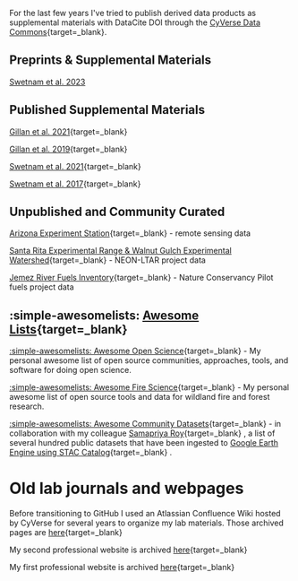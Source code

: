 For the last few years I've tried to publish derived data products as supplemental materials with DataCite DOI through the [CyVerse Data Commons](https://datacommons.cyverse.org){target=_blank}.

## Preprints & Supplemental Materials

[Swetnam et al. 2023](https://datacommons.cyverse.org/browse/iplant/home/shared/publications/swetnam_et_al_2023_bioRxiv)

## Published Supplemental Materials

[Gillan et al. 2021](https://datacommons.cyverse.org/browse/iplant/home/shared/commons_repo/curated/Gillan_Ecosphere_2021){target=_blank}

[Gillan et al. 2019](https://datacommons.cyverse.org/browse/iplant/home/shared/commons_repo/curated/Gillan_et_al_RAMA_2019){target=_blank}

[Swetnam et al. 2021](https://tyson-swetnam.github.io/emsi/){target=_blank}

[Swetnam et al. 2017](https://esajournals.onlinelibrary.wiley.com/action/downloadSupplement?doi=10.1002%2Fecs2.1797&file=ecs21797-sup-0003-AppendixS3.pdf){target=_blank}

## Unpublished and Community Curated

[Arizona Experiment Station](https://datacommons.cyverse.org/browse/iplant/home/shared/aes){target=_blank} - remote sensing data  

[Santa Rita Experimental Range & Walnut Gulch Experimental Watershed](https://datacommons.cyverse.org/browse/iplant/home/shared/srer-wgew){target=_blank} - NEON-LTAR project data

[Jemez River Fuels Inventory](https://promethean-gift.github.io/resources){target=_blank} - Nature Conservancy Pilot fuels project data

## :simple-awesomelists: [Awesome Lists](https://github.com/sindresorhus/awesome){target=_blank} 

[:simple-awesomelists: Awesome Open Science](https://tyson-swetnam.github.io/awesome-open-science/){target=_blank} - My personal awesome list of open source communities, approaches, tools, and software for doing open science.

[:simple-awesomelists: Awesome Fire Science](https://github.com/tyson-swetnam/awesome-fire-science){target=_blank} - My personal awesome list of open source tools and data for wildland fire and forest research.

[:simple-awesomelists: Awesome Community Datasets](https://gee-community-catalog.org/){target=_blank}  - in collaboration with my colleague [Samapriya Roy](https://samapriya.github.io/){target=_blank} , a list of several hundred public datasets that have been ingested to [Google Earth Engine using STAC Catalog](https://code.earthengine.google.com/?accept_repo=users/sat-io/awesome-gee-catalog-examples){target=_blank} .

# Old lab journals and webpages

Before transitioning to GitHub I used an Atlassian Confluence Wiki hosted by CyVerse for several years to organize my lab materials. Those archived pages are [here](https://cyverse.atlassian.net/wiki/spaces/~tyson_swetnam/overview){target=_blank}

My second professional website is archived [here](https://tyson-swetnam.github.io/old_website){target=_blank}

My first professional website is archived [here](https://sites.google.com/a/email.arizona.edu/tyson-swetnam/){target=_blank}